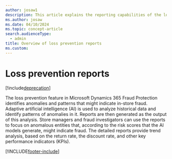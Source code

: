 ```yaml
---
author: josaw1
description: This article explains the reporting capabilities of the loss prevention feature in Microsoft Dynamics 365 Fraud Protection.
ms.author: josaw
ms.date: 04/10/2024
ms.topic: concept-article
search.audienceType:
  - admin
title: Overview of loss prevention reports
ms.custom: 
---
```


# Loss prevention reports

[!include[deprecation](includes/deprecation.md)]

The loss prevention feature in Microsoft Dynamics 365 Fraud Protection identifies anomalies and patterns that might indicate in-store fraud. Adaptive artificial intelligence (AI) is used to analyze historical data and identify patterns of anomalies in it. Reports are then generated as the output of this analysis. Store managers and fraud investigators can use the reports to focus on anomalous entities that, according to the risk scores that the AI models generate, might indicate fraud. The detailed reports provide trend analysis, based on the return rate, the discount rate, and other key performance indicators (KPIs).


[!INCLUDE[footer-include](includes/footer-banner.md)]
